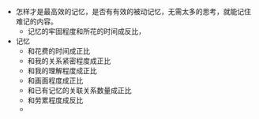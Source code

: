 - 怎样才是最高效的记忆，是否有有效的被动记忆，无需太多的思考，就能记住难记的内容。
	- 记忆的牢固程度和所花的时间成反比，
- 记忆
	- 和花费的时间成正比
	- 和我的关系紧密程度成正比
	- 和我的理解程度成正比
	- 和画面程度成正比
	- 和已有记忆的关联关系数量成正比
	- 和劳累程度成反比
	- 